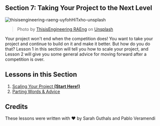 ## Section 7: Taking Your Project to the Next Level

![thisisengineering-raeng-uyfohHiTxho-unsplash](https://user-images.githubusercontent.com/87670464/134046580-977b8a10-4138-485e-bbd0-324866b8947b.jpg)
>Photo by <a href="https://unsplash.com/@thisisengineering?utm_source=unsplash&utm_medium=referral&utm_content=creditCopyText">ThisisEngineering RAEng</a> on <a href="https://unsplash.com/s/photos/software-engineer?utm_source=unsplash&utm_medium=referral&utm_content=creditCopyText">Unsplash</a>
  
Your project won't end when the competition does! You want to take your project and continue to build on it and make it better. But how do you do that? Lesson 1 in this section will tell you how to scale your project, and Lesson 2 will give you some general advice for moving forward after a competition is over. 

## Lessons in this Section

1. [Scaling Your Project **(Start Here!)**](./1.Scaling-Your-Project/README.md)
2. [Parting Words & Advice](./2.Parting-Words-&-Advice/README.md)

## Credits
These lessons were written with ❤️ by Sarah Guthals and Pablo Veramendi
